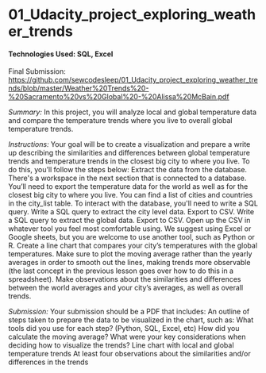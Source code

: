 # 01_Udacity_project_exploring_weather_trends
#### Technologies Used: SQL, Excel
Final Submission: https://github.com/sewcodesleep/01_Udacity_project_exploring_weather_trends/blob/master/Weather%20Trends%20-%20Sacramento%20vs%20Global%20-%20Alissa%20McBain.pdf

*Summary:*
In this project, you will analyze local and global temperature data and compare the temperature trends where you live to overall global temperature trends.

*Instructions:*
Your goal will be to create a visualization and prepare a write up describing the similarities and differences between global temperature trends and temperature trends in the closest big city to where you live. To do this, you’ll follow the steps below:
Extract the data from the database. There's a workspace in the next section that is connected to a database. You’ll need to export the temperature data for the world as well as for the closest big city to where you live. You can find a list of cities and countries in the city_list table. To interact with the database, you'll need to write a SQL query.
Write a SQL query to extract the city level data. Export to CSV.
Write a SQL query to extract the global data. Export to CSV.
Open up the CSV in whatever tool you feel most comfortable using. We suggest using Excel or Google sheets, but you are welcome to use another tool, such as Python or R.
Create a line chart that compares your city’s temperatures with the global temperatures. Make sure to plot the moving average rather than the yearly averages in order to smooth out the lines, making trends more observable (the last concept in the previous lesson goes over how to do this in a spreadsheet).
Make observations about the similarities and differences between the world averages and your city’s averages, as well as overall trends. 

*Submission:*
Your submission should be a PDF that includes:
An outline of steps taken to prepare the data to be visualized in the chart, such as:
What tools did you use for each step? (Python, SQL, Excel, etc)
How did you calculate the moving average?
What were your key considerations when deciding how to visualize the trends?
Line chart with local and global temperature trends
At least four observations about the similarities and/or differences in the trends
